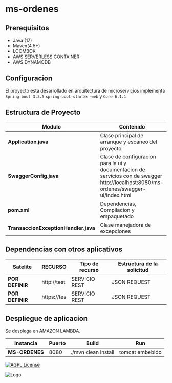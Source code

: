 # ms-ordenes

## Prerequisitos

- Java (17)
- Maven(4.5+)
- LOOMBOK
- AWS SERVERLESS CONTAINER
- AWS DYNAMODB
## Configuracion

El proyecto esta desarrollado en arquitectura de microservicios implementa `Spring boot 3.3.5`  `spring-boot-starter-web` y  `Core 6.1.1`

## Estructura de Proyecto

| Modulo                                         | Contenido                                                                                                                                                                               |
| ---------------------------------------------- | --------------------------------------------------------------------------------------------------------------------------------------------------------------------------------------- |
| **Application.java**				 | Clase principal de arranque y escaneo del proyecto
| **SwaggerConfig.java**				 | Clase de configuracion para la ui y documentacion de servicios con de swagger http://localhost:8080/ms-ordenes/swagger-ui/index.html
| **pom.xml**                                    | Dependencias, Compilacion y empaquetado                                                                                                                                                                           
**TransaccionExceptionHandler.java**                          | Clase manejadora de excepciones


## Dependencias con otros aplicativos
| Satelite		                       | RECURSO                 | Tipo de recurso                                   |Estructura de la solicitud       |
| ------------------------------------ | -----------------------| --------------------------------------------------| --------------------------------|
| **POR DEFINIR**             	   |http://test    | SERVICIO REST  						     			    | JSON REQUEST|   
| **POR DEFINIR**             	   |https://tes    | SERVICIO REST                  |JSON REQUEST|						                                                          




## Despliegue de aplicacion

Se desplega en AMAZON LAMBDA.

| Instancia             | Puerto | Build                                     | Run                                             |
| --------------------- | ------ | ----------------------------------------- | ----------------------------------------------- |
| **MS-ORDENES**| 8080   | ./mvn clean install       | tomcat embebido                            |


[![AGPL License](https://img.shields.io/badge/license-AGPL-blue.svg)](https://www.dirsio.mx/)

![Logo](https://web-dirsio.s3.us-west-1.amazonaws.com/favicon.ico)
